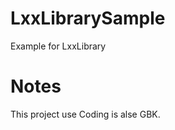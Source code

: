 LxxLibrarySample
================

Example for LxxLibrary

Notes
=====

This project use Coding is alse GBK.


